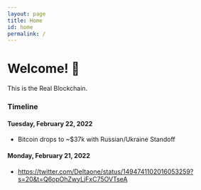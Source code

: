 ```yaml
---
layout: page
title: Home
id: home
permalink: /
---
```


# Welcome! 🌱

This is the Real Blockchain.

### Timeline

#### Tuesday, February 22, 2022
- Bitcoin drops to ~$37k with Russian/Ukraine Standoff

#### Monday, February 21, 2022

- https://twitter.com/DeItaone/status/1494741102016053259?s=20&t=Q6opOhZwyLjFxC75OVTseA
